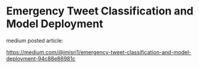 # Emergency Tweet Classification and Model Deployment


medium posted article:

https://medium.com/@imisri1/emergency-tweet-classification-and-model-deployment-94c88e86981c
